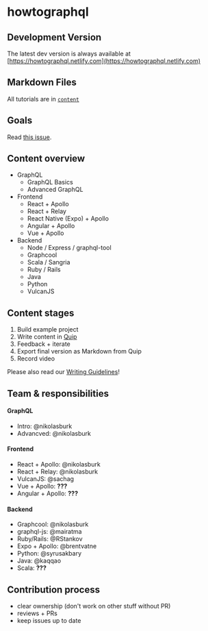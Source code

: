 # howtographql

## Development Version
The latest dev version is always available at [https://howtographql.netlify.com](https://howtographql.netlify.com)

## Markdown Files
All tutorials are in [`content`](https://github.com/howtographql/howtographql/tree/master/content)

## Goals

Read [this issue](https://github.com/howtographql/howtographql/issues/3).

## Content overview

- GraphQL
  - GraphQL Basics
  - Advanced GraphQL
- Frontend
  - React + Apollo
  - React + Relay
  - React Native (Expo) + Apollo
  - Angular + Apollo
  - Vue + Apollo
- Backend
  - Node / Express / graphql-tool
  - Graphcool
  - Scala / Sangria
  - Ruby / Rails
  - Java
  - Python
  - VulcanJS

## Content stages

1) Build example project
2) Write content in [Quip](www.quip.com)
3) Feedback + iterate
4) Export final version as Markdown from Quip
5) Record video

Please also read our [Writing Guidelines](https://github.com/howtographql/howtographql/blob/master/meta/writing-guidelines.md)!


## Team & responsibilities

#### GraphQL

- Intro: @nikolasburk
- Advancved: @nikolasburk

#### Frontend

- React + Apollo: @nikolasburk
- React + Relay: @nikolasburk
- VulcanJS: @sachag
- Vue + Apollo: **???**
- Angular + Apollo: **???**

#### Backend

- Graphcool: @nikolasburk
- graphql-js: @mairatma
- Ruby/Rails: @RStankov
- Expo + Apollo: @brentvatne
- Python: @syrusakbary
- Java: @kaqqao
- Scala: **???**

## Contribution process

- clear ownership (don't work on other stuff without PR)
- reviews + PRs
- keep issues up to date
